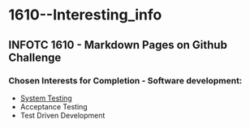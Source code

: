 # 1610--Interesting_info

## INFOTC 1610 - Markdown Pages on Github Challenge

### Chosen Interests for Completion - Software development: 

* [System Testing](https://github.com/sebantu1181/1610--Interesting_info/blob/main/System%20Testing)
* Acceptance Testing
* Test Driven Development



